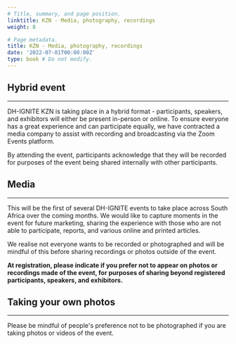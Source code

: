 ```yaml
---
# Title, summary, and page position.
linktitle: KZN - Media, photography, recordings
weight: 8

# Page metadata.
title: KZN - Media, photography, recordings
date: '2022-07-01T00:00:00Z'
type: book # Do not modify.
---
```


## Hybrid event
---

DH-IGNITE KZN is taking place in a hybrid format - participants, speakers, and exhibitors will either be present in-person or online. To ensure everyone has a great experience and can participate equally, we have contracted a media company to assist with recording and broadcasting via the Zoom Events platform.

By attending the event, participants acknowledge that they will be recorded for purposes of the event being shared internally with other participants.


## Media
---

This will be the first of several DH-IGNITE events to take place across South Africa over the coming months. We would like to capture moments in the event for future marketing, sharing the experience with those who are not able to participate, reports, and various online and printed articles.

We realise not everyone wants to be recorded or photographed and will be mindful of this before sharing recordings or photos outside of the event.

__At registration, please indicate if you prefer not to appear on photos or recordings made of the event, for purposes of sharing beyond registered participants, speakers, and exhibitors.__

## Taking your own photos
---

Please be mindful of people's preference not to be photographed if you are taking photos or videos of the event.

